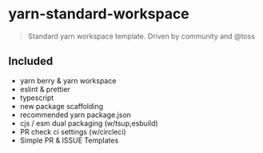 # yarn-standard-workspace

> Standard yarn workspace template. Driven by community and @toss

## Included

- yarn berry & yarn workspace
- eslint & prettier
- typescript
- new package scaffolding
- recommended yarn package.json
- cjs / esm dual packaging (w/tsup,esbuild)
- PR check ci settings (w/circleci)
- Simple PR & ISSUE Templates
